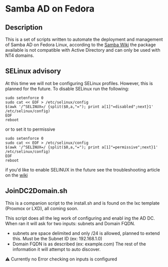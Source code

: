 # Samba AD on Fedora
## Description
This is a set of scripts written to automate the deployment and management of Samba AD on Fedora Linux, according to the 
[Samba Wiki](https://wiki.samba.org/index.php/Distribution-specific_Package_Installation#Version_7_and_8) the package available is not compatible with Active Directory and can only be used with NT4 domains.

## SELinux advisory
At this time we will not be configuring SELinux profiles. However, this is planned for the future. To disable SELinux run the following:
```
sudo setenforce 0
sudo cat << EOF > /etc/selinux/config
$(awk '/^SELINUX=/ {split($0,a,"="); print a[1]"=disabled";next}1' /etc/selinux/config)
EOF
reboot
```
or to set it to permissive
```
sudo setenforce 0
sudo cat << EOF > /etc/selinux/config
$(awk '/^SELINUX=/ {split($0,a,"="); print a[1]"=permissive";next}1' /etc/selinux/config)
EOF
reboot
```

if you'd like to enable SELINUX in the future see the troubleshooting article on the [wiki](https://wiki.samba.org/index.php/Troubleshooting_SELinux_on_a_Samba_AD_DC)

## JoinDC2Domain.sh
This is a companion script to the install.sh and is found on the lxc template (Proxmox or LXD), all coming soon.

This script does all the leg work of configuring and enabl ing the AD DC. When ran it will ask for two inputs: subnets and Domain FQDN.
- subnets are space delimited and only /24 is allowed, planned to extend this. Must be the Subnet ID (ex: 192.168.1.0)
- Domain FQDN is as described (ex: example.com)
The rest of the information it will attempt to auto discover.

:warning: Currently no Error checking on inputs is configured